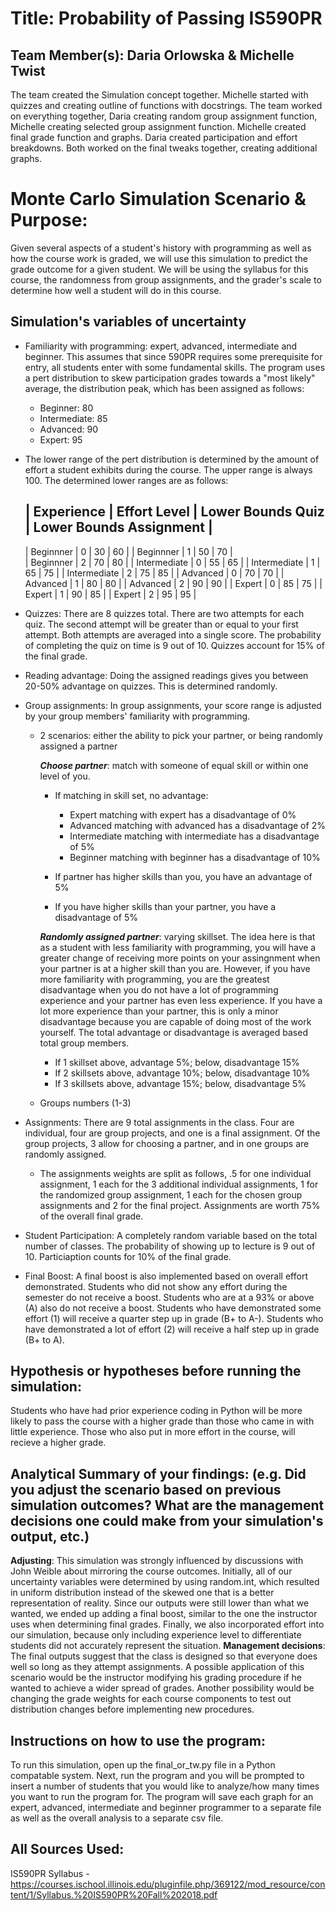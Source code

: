 # Title: Probability of Passing IS590PR

## Team Member(s):  Daria Orlowska & Michelle Twist
The team created the Simulation concept together. Michelle started with quizzes and creating outline of functions with docstrings. The team worked on everything together, Daria creating random group assignment function, Michelle creating selected group assignment function. Michelle created final grade function and graphs. Daria created participation and effort breakdowns. Both worked on the final tweaks together, creating additional graphs. 

# Monte Carlo Simulation Scenario & Purpose:
Given several aspects of a student's history with programming as well as how the course work is graded, we will use this simulation to predict the grade outcome for a given student. We will be using the syllabus for this course, the randomness from group assignments, and the grader's scale to determine how well a student will do in this course. 

## Simulation's variables of uncertainty
* Familiarity with programming: expert, advanced, intermediate and beginner. This assumes that since 590PR requires some prerequisite 
for entry, all students enter with some fundamental skills. The program uses a pert distribution to skew participation grades towards a 
"most likely" average, the distribution peak, which has been assigned as follows:

   - Beginner: 80
   - Intermediate: 85
   - Advanced: 90
   - Expert: 95
   
* The lower range of the pert distribution is determined by the amount of effort a student exhibits during the course. The upper range 
is always 100. The determined lower ranges are as follows:
   
   |     Experience      |   Effort Level  |  Lower Bounds Quiz  |  Lower Bounds Assignment  |
   -------------------------------------------------------------------------------------------
   |      Beginnner      |        0        |         30          |            60             |
   |      Beginnner      |        1        |         50          |            70             |        
   |      Beginnner      |        2        |         70          |            80             |
   |     Intermediate    |        0        |         55          |            65             |
   |     Intermediate    |        1        |         65          |            75             |
   |     Intermediate    |        2        |         75          |            85             |
   |       Advanced      |        0        |         70          |            70             |
   |       Advanced      |        1        |         80          |            80             |
   |       Advanced      |        2        |         90          |            90             |
   |        Expert       |        0        |         85          |            75             |
   |        Expert       |        1        |         90          |            85             |
   |        Expert       |        2        |         95          |            95             |
    
* Quizzes: There are 8 quizzes total. There are two attempts for each quiz. The second attempt will be greater than or equal to your 
first attempt. Both attempts are averaged into a single score. The probability of completing the quiz on time is 9 out of 10. Quizzes 
account for 15% of the final grade. 

* Reading advantage: Doing the assigned readings gives you between 20-50% advantage on quizzes. This is determined randomly.

* Group assignments: In group assignments, your score range is adjusted by your group members' familiarity with programming.
  * 2 scenarios: either the ability to pick your partner, or being randomly assigned a partner

    **_Choose partner_**: match with someone of equal skill or within one level of you.
    
    * If matching in skill set, no advantage:
    
         - Expert matching with expert has a disadvantage of 0%
         - Advanced matching with advanced has a disadvantage of 2%
         - Intermediate matching with intermediate has a disadvantage of 5%
         - Beginner matching with beginner has a disadvantage of 10%
    
    * If partner has higher skills than you, you have an advantage of 5%
    
    * If you have higher skills than your partner, you have a disadvantage of 5%

    **_Randomly assigned partner_**: varying skillset. The idea here is that as a student with less familiarity with programming, you will have a greater change of receiving more points on your assingnment when your partner is at a higher skill than you are. However, if you have more familiarity with programming, you are the greatest disadvantage when you do not have a lot of programming experience and your partner has even less experience. If you have a lot more experience than your partner, this is only a minor disadvantage because you are capable of doing most of the work yourself. The total advantage or disadvantage is averaged based total group members. 
    
    * If 1 skillset above, advantage 5%; below, disadvantage 15%
    * If 2 skillsets above, advantage 10%; below, disadvantage 10%
    * If 3 skillsets above, advantage 15%; below, disadvantage 5%
        
  * Groups numbers (1-3)

* Assignments: There are 9 total assignments in the class. Four are individual, four are group projects, and one is a final assignment. Of the group projects, 3 allow for choosing a partner, and in one groups are randomly assigned.
   * The assignments weights are split as follows, .5 for one individual assignment, 1 each for the 3 additional individual assignments,     1 for the randomized group assignment, 1 each for the chosen group assignments and 2 for the final project. Assignments are worth       75% of the overall final grade. 

* Student Participation: A completely random variable based on the total number of classes. The probability of showing up to lecture is 9 out of 10. Particiaption counts for 10% of the final grade.

* Final Boost: A final boost is also implemented based on overall effort demonstrated. Students who did not show any effort during the semester do not receive a boost. Students who are at a 93% or above (A) also do not receive a boost. Students who have demonstrated some effort (1) will receive a quarter step up in grade (B+ to A-). Students who have demonstrated a lot of effort (2) will receive a half step up in grade (B+ to A).

## Hypothesis or hypotheses before running the simulation:
Students who have had prior experience coding in Python will be more likely to pass the course with a higher grade than those who came in with little experience. Those who also put in more effort in the course, will recieve a higher grade. 

## Analytical Summary of your findings: (e.g. Did you adjust the scenario based on previous simulation outcomes?  What are the management decisions one could make from your simulation's output, etc.)
__Adjusting__: This simulation was strongly influenced by discussions with John Weible about mirroring the course outcomes. Initially, all of our uncertainty variables were determined by using random.int, which resulted in uniform distribution instead of the skewed one that is a better representation of reality. Since our outputs were still lower than what we wanted, we ended up adding a final boost, similar to the one the instructor uses when determining final grades. Finally, we also incorporated effort into our simulation, because only including experience level to differentiate students did not accurately represent the situation.
__Management decisions__: The final outputs suggest that the class is designed so that everyone does well so long as they attempt assignments. A possible application of this scenario would be the instructor modifying his grading procedure if he wanted to achieve a wider spread of grades. Another possibility would be changing the grade weights for each course components to test out distribution changes before implementing new procedures.

## Instructions on how to use the program:
To run this simulation, open up the final_or_tw.py file in a Python compatable system. Next, run the program and you will be prompted to insert a number of students that you would like to analyze/how many times you want to run the program for. The program will save each graph for an expert, advanced, intermediate and beginner programmer to a separate file as well as the overall analysis to a separate csv file. 

## All Sources Used:
IS590PR Syllabus - https://courses.ischool.illinois.edu/pluginfile.php/369122/mod_resource/content/1/Syllabus.%20IS590PR%20Fall%202018.pdf
